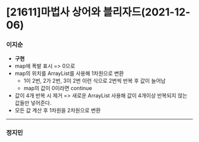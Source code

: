 # [21611]마법사 상어와 블리자드(2021-12-06)

### 이지순
* **구현**
* map에 폭발 표시 => 0으로
* map의 위치를 ArrayList를 사용해 1차원으로 변환
  * 1이 2번, 2가 2번, 3이 2번 이런 식으로 2번씩 반복 후 값이 늘어남
  * map의 값이 0이라면 continue
* 값이 4개 반복 시 제거 => 새로운 ArrayList 사용해 값이 4개이상 반복되지 않는 값들만 넣어준다.
* 모든 값 계산 후 1차원을 2차원으로 변환
---
### 정지민
